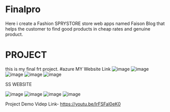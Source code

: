 # Finalpro
Here i create a Fashion SPRYSTORE store web apps named Faison Blog that helps the customer to find good products in cheap rates and genuine product.

# PROJECT
this is my final frt project.
#azure MY Website Link  ![image](https://user-images.githubusercontent.com/107490934/176008793-07aca158-14ca-4bdf-a456-5033e2d59f9e.png)
![image](https://user-images.githubusercontent.com/107490934/176008804-40203c21-a1a7-436e-9442-6930c96df8c7.png)
![image](https://user-images.githubusercontent.com/107490934/176008839-b2d3dddf-8d79-4c09-a0df-f0efea1ee9de.png)
![image](https://user-images.githubusercontent.com/107490934/176008855-2aab4996-0a23-4e56-b103-4bee8b1627ea.png)
![image](https://user-images.githubusercontent.com/107490934/176008867-233fd0f8-ff4b-4bb5-a699-5d898cfa0a95.png)
 
 
 SS WEBSITE 
 
 
![image](https://user-images.githubusercontent.com/107490934/176736423-0e234a4f-3560-4043-9628-41fdbe736ddd.png)
![image](https://user-images.githubusercontent.com/107490934/176736442-b510acd8-cd7e-4084-8a70-c821e95d6370.png)
![image](https://user-images.githubusercontent.com/107490934/176736472-3384252b-b35f-4cac-9915-f4ca476d0735.png)
![image](https://user-images.githubusercontent.com/107490934/176736501-d4306ad8-afd7-46bf-a3fe-8bd501fdbddc.png)


Project Demo Videp Link- https://youtu.be/lrFSFal0eK0
